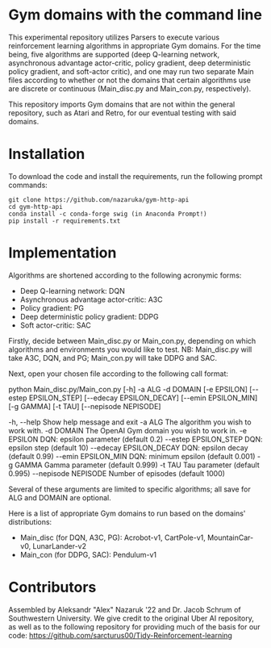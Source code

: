 Gym domains with the command line
============

This experimental repository utilizes Parsers to execute various reinforcement learning algorithms in appropriate Gym domains. For the time being, five algorithms are supported (deep Q-learning network, 
asynchronous advantage actor-critic, policy gradient, deep deterministic policy gradient, and soft-actor critic), and one may run two separate Main files according to whether or not the domains that certain 
algorithms use are discrete or continuous (Main_disc.py and Main_con.py, respectively).

This repository imports Gym domains that are not within the general repository, such as Atari and Retro, for our eventual testing with said domains.


Installation
============

To download the code and install the requirements, run the following prompt commands:

    git clone https://github.com/nazaruka/gym-http-api
    cd gym-http-api
	conda install -c conda-forge swig (in Anaconda Prompt!)
    pip install -r requirements.txt


Implementation
============

Algorithms are shortened according to the following acronymic forms:

- Deep Q-learning network: DQN
- Asynchronous advantage actor-critic: A3C
- Policy gradient: PG
- Deep deterministic policy gradient: DDPG
- Soft actor-critic: SAC

Firstly, decide between Main_disc.py or Main_con.py, depending on which algorithms and environments you would like to test.
NB: Main_disc.py will take A3C, DQN, and PG; Main_con.py will take DDPG and SAC.

Next, open your chosen file according to the following call format:

python Main_disc.py/Main_con.py [-h] -a ALG -d DOMAIN [-e EPSILON] [--estep EPSILON_STEP] [--edecay EPSILON_DECAY] [--emin EPSILON_MIN] [-g GAMMA] [-t TAU] [--nepisode NEPISODE]

  -h, --help            				Show help message and exit
  -a ALG                				The algorithm you wish to work with.
  -d DOMAIN          				The OpenAI Gym domain you wish to work in.
  -e EPSILON          		 		DQN: epsilon parameter (default 0.2)
  --estep EPSILON_STEP			DQN: epsilon step (default 10)
  --edecay EPSILON_DECAY		DQN: epsilon decay (default 0.99)
  --emin EPSILON_MIN    		DQN: minimum epsilon (default 0.001)
  -g GAMMA              				Gamma parameter (default 0.999)
  -t TAU                					Tau parameter (default 0.995)
  --nepisode NEPISODE   		Number of episodes (default 1000)
  
Several of these arguments are limited to specific algorithms; all save for ALG and DOMAIN are optional.

Here is a list of appropriate Gym domains to run based on the domains' distributions:

- Main_disc (for DQN, A3C, PG): Acrobot-v1, CartPole-v1, MountainCar-v0, LunarLander-v2
- Main_con (for DDPG, SAC): Pendulum-v1


Contributors
============

Assembled by Aleksandr "Alex" Nazaruk '22 and Dr. Jacob Schrum of Southwestern University. 
We give credit to the original Uber AI repository, as well as to the following repository for providing much of the basis for our code: https://github.com/sarcturus00/Tidy-Reinforcement-learning